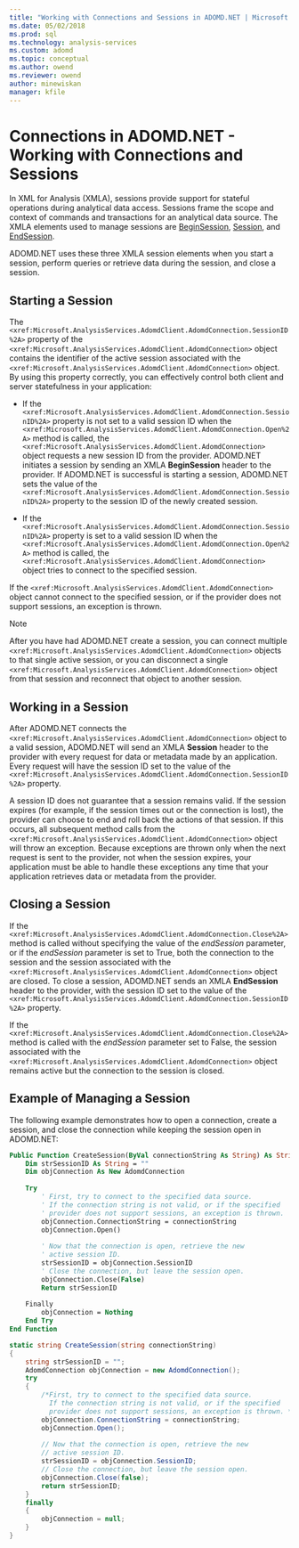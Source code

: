 ```yaml
---
title: "Working with Connections and Sessions in ADOMD.NET | Microsoft Docs"
ms.date: 05/02/2018
ms.prod: sql
ms.technology: analysis-services
ms.custom: adomd
ms.topic: conceptual
ms.author: owend
ms.reviewer: owend
author: minewiskan
manager: kfile
---
```

# Connections in ADOMD.NET - Working with Connections and Sessions
  In XML for Analysis (XMLA), sessions provide support for stateful operations during analytical data access. Sessions frame the scope and context of commands and transactions for an analytical data source. The XMLA elements used to manage sessions are [BeginSession](../../xmla/xml-elements-headers/beginsession-element-xmla.md), [Session](../../xmla/xml-elements-headers/session-element-xmla.md), and [EndSession](../../xmla/xml-elements-headers/endsession-element-xmla.md).  
  
 ADOMD.NET uses these three XMLA session elements when you start a session, perform queries or retrieve data during the session, and close a session.  
  
## Starting a Session  
 The `<xref:Microsoft.AnalysisServices.AdomdClient.AdomdConnection.SessionID%2A>` property of the `<xref:Microsoft.AnalysisServices.AdomdClient.AdomdConnection>` object contains the identifier of the active session associated with the `<xref:Microsoft.AnalysisServices.AdomdClient.AdomdConnection>` object. By using this property correctly, you can effectively control both client and server statefulness in your application:  
  
-   If the `<xref:Microsoft.AnalysisServices.AdomdClient.AdomdConnection.SessionID%2A>` property is not set to a valid session ID when the `<xref:Microsoft.AnalysisServices.AdomdClient.AdomdConnection.Open%2A>` method is called, the `<xref:Microsoft.AnalysisServices.AdomdClient.AdomdConnection>` object requests a new session ID from the provider. ADOMD.NET initiates a session by sending an XMLA **BeginSession** header to the provider. If ADOMD.NET is successful is starting a session, ADOMD.NET sets the value of the `<xref:Microsoft.AnalysisServices.AdomdClient.AdomdConnection.SessionID%2A>` property to the session ID of the newly created session.  
  
-   If the `<xref:Microsoft.AnalysisServices.AdomdClient.AdomdConnection.SessionID%2A>` property is set to a valid session ID when the `<xref:Microsoft.AnalysisServices.AdomdClient.AdomdConnection.Open%2A>` method is called, the `<xref:Microsoft.AnalysisServices.AdomdClient.AdomdConnection>` object tries to connect to the specified session.  
  
 If the `<xref:Microsoft.AnalysisServices.AdomdClient.AdomdConnection>` object cannot connect to the specified session, or if the provider does not support sessions, an exception is thrown.  
  
> [!NOTE]  
>  After you have had ADOMD.NET create a session, you can connect multiple `<xref:Microsoft.AnalysisServices.AdomdClient.AdomdConnection>` objects to that single active session, or you can disconnect a single `<xref:Microsoft.AnalysisServices.AdomdClient.AdomdConnection>` object from that session and reconnect that object to another session.  
  
## Working in a Session  
 After ADOMD.NET connects the `<xref:Microsoft.AnalysisServices.AdomdClient.AdomdConnection>` object to a valid session, ADOMD.NET will send an XMLA **Session** header to the provider with every request for data or metadata made by an application. Every request will have the session ID set to the value of the `<xref:Microsoft.AnalysisServices.AdomdClient.AdomdConnection.SessionID%2A>` property.  
  
 A session ID does not guarantee that a session remains valid. If the session expires (for example, if the session times out or the connection is lost), the provider can choose to end and roll back the actions of that session. If this occurs, all subsequent method calls from the `<xref:Microsoft.AnalysisServices.AdomdClient.AdomdConnection>` object will throw an exception. Because exceptions are thrown only when the next request is sent to the provider, not when the session expires, your application must be able to handle these exceptions any time that your application retrieves data or metadata from the provider.  
  
## Closing a Session  
 If the `<xref:Microsoft.AnalysisServices.AdomdClient.AdomdConnection.Close%2A>` method is called without specifying the value of the *endSession* parameter, or if the *endSession* parameter is set to True, both the connection to the session and the session associated with the `<xref:Microsoft.AnalysisServices.AdomdClient.AdomdConnection>` object are closed. To close a session, ADOMD.NET sends an XMLA **EndSession** header to the provider, with the session ID set to the value of the `<xref:Microsoft.AnalysisServices.AdomdClient.AdomdConnection.SessionID%2A>` property.  
  
 If the `<xref:Microsoft.AnalysisServices.AdomdClient.AdomdConnection.Close%2A>` method is called with the *endSession* parameter set to False, the session associated with the `<xref:Microsoft.AnalysisServices.AdomdClient.AdomdConnection>` object remains active but the connection to the session is closed.  
  
## Example of Managing a Session  
 The following example demonstrates how to open a connection, create a session, and close the connection while keeping the session open in ADOMD.NET:  
  
```vb  
Public Function CreateSession(ByVal connectionString As String) As String  
    Dim strSessionID As String = ""  
    Dim objConnection As New AdomdConnection  
  
    Try  
        ' First, try to connect to the specified data source.  
        ' If the connection string is not valid, or if the specified  
        ' provider does not support sessions, an exception is thrown.  
        objConnection.ConnectionString = connectionString  
        objConnection.Open()  
  
        ' Now that the connection is open, retrieve the new  
        ' active session ID.  
        strSessionID = objConnection.SessionID  
        ' Close the connection, but leave the session open.  
        objConnection.Close(False)  
        Return strSessionID  
  
    Finally  
        objConnection = Nothing  
    End Try  
End Function  
```  
  
```csharp  
static string CreateSession(string connectionString)  
{  
    string strSessionID = "";  
    AdomdConnection objConnection = new AdomdConnection();  
    try  
    {  
        /*First, try to connect to the specified data source.  
          If the connection string is not valid, or if the specified  
          provider does not support sessions, an exception is thrown. */  
        objConnection.ConnectionString = connectionString;  
        objConnection.Open();  
  
        // Now that the connection is open, retrieve the new  
        // active session ID.  
        strSessionID = objConnection.SessionID;  
        // Close the connection, but leave the session open.  
        objConnection.Close(false);  
        return strSessionID;  
    }  
    finally  
    {  
        objConnection = null;  
    }  
}  
``` 